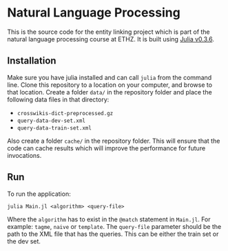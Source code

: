 # Natural Language Processing
This is the source code for the entity linking project which is part of the natural language processing course at ETHZ. It is built using [Julia v0.3.6](http://julialang.org/).

## Installation
Make sure you have julia installed and can call `julia` from the command line. Clone this repository to a location on your computer, and browse to that location. Create a folder `data/` in the repository folder and place the following data files in that directory:
* `crosswikis-dict-preprocessed.gz`
* `query-data-dev-set.xml`
* `query-data-train-set.xml`

Also create a folder `cache/` in the repository folder. This will ensure that the code can cache results which will improve the performance for future invocations.

## Run
To run the application:

    julia Main.jl <algorithm> <query-file>

Where the `algorithm` has to exist in the `@match` statement in `Main.jl`. For example: `tagme`, `naive` or `template`. The `query-file` parameter should be the path to the XML file that has the queries. This can be either the train set or the dev set.

